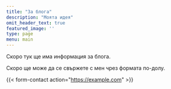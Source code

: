 ```yaml
---
title: "За блога"
description: "Моята идея"
omit_header_text: true
featured_image: ''
type: page
menu: main
---
```

Скоро тук ще има информация за блога.

Скоро ще може да се свържете с мен чрез формата по-долу.

{{< form-contact action="https://example.com"  >}}